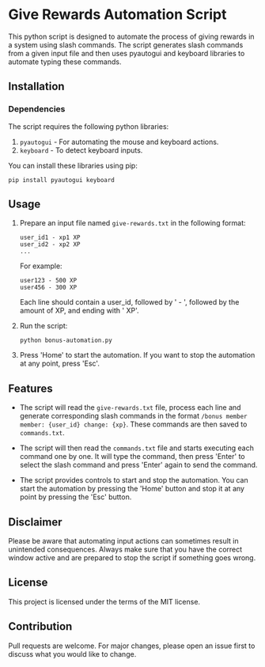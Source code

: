 # Give Rewards Automation Script

This python script is designed to automate the process of giving rewards in a system using slash commands. The script generates slash commands from a given input file and then uses pyautogui and keyboard libraries to automate typing these commands.

## Installation

### Dependencies

The script requires the following python libraries:

1. `pyautogui` - For automating the mouse and keyboard actions.
2. `keyboard` - To detect keyboard inputs.

You can install these libraries using pip:

```
pip install pyautogui keyboard
```

## Usage

1. Prepare an input file named `give-rewards.txt` in the following format:

    ```
    user_id1 - xp1 XP
    user_id2 - xp2 XP
    ...
    ```

    For example:

    ```
    user123 - 500 XP
    user456 - 300 XP
    ```

    Each line should contain a user_id, followed by ' - ', followed by the amount of XP, and ending with ' XP'.

2. Run the script:

    ```
    python bonus-automation.py
    ```

3. Press 'Home' to start the automation. If you want to stop the automation at any point, press 'Esc'.

## Features

- The script will read the `give-rewards.txt` file, process each line and generate corresponding slash commands in the format `/bonus member member: {user_id} change: {xp}`. These commands are then saved to `commands.txt`.

- The script will then read the `commands.txt` file and starts executing each command one by one. It will type the command, then press 'Enter' to select the slash command and press 'Enter' again to send the command.

- The script provides controls to start and stop the automation. You can start the automation by pressing the 'Home' button and stop it at any point by pressing the 'Esc' button.

## Disclaimer

Please be aware that automating input actions can sometimes result in unintended consequences. Always make sure that you have the correct window active and are prepared to stop the script if something goes wrong.

## License

This project is licensed under the terms of the MIT license.

## Contribution

Pull requests are welcome. For major changes, please open an issue first to discuss what you would like to change.
